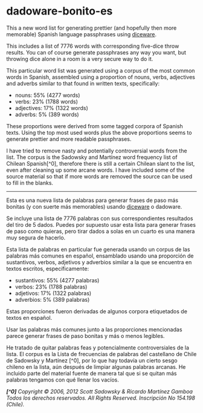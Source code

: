 # dadoware-bonito-es

This a new word list for generating prettier (and hopefully then more memorable) Spanish language passphrases using [diceware](https://theworld.com/~reinhold/diceware.html).

This includes a list of 7776 words with corresponding five-dice throw results. You can of course generate passphrases any way you want, but throwing dice alone in a room is a very secure way to do it.

This particular word list was generated using a corpus of the most common words in Spanish, assembled using a proportion of nouns, verbs, adjectives and adverbs similar to that found in written texts, specifically:

- nouns: 55% (4277 words)
- verbs: 23% (1788 words)
- adjectives: 17% (1322 words)
- adverbs: 5% (389 words)

These proportions were derived from some tagged corpora of Spanish texts. Using the top most used words plus the above proportions seems to generate prettier and more readable passphrases.

I have tried to remove nasty and potentially controversial words from the list. The corpus is the Sadowsky and Martínez word frequency list of Chilean Spanish[^0], therefore there is still a certain Chilean slant to the list, even after cleaning up some arcane words. I have included some of the source material so that if more words are removed the source can be used to fill in the blanks.

---

Esta es una nueva lista de palabras para generar frases de paso más bonitas (y con suerte más memorables) usando [diceware](https://theworld.com/~reinhold/diceware_en_espanolA.htm) o dadoware.

Se incluye una lista de 7776 palabras con sus correspondientes resultados del tiro de 5 dados. Puedes por supuesto usar esta lista para generar frases de paso como quieras, pero tirar dados a solas en un cuarto es una manera muy segura de hacerlo.

Esta lista de palabras en particular fue generada usando un corpus de las palabras más comunes en español, ensamblado usando una proporción de sustantivos, verbos, adjetivos y adverbios similar a la que se encuentra en textos escritos, específicamente:

- sustantivos: 55% (4277 palabras)
- verbos: 23% (1788 palabras)
- adjetivos: 17% (1322 palabras)
- adverbios: 5% (389 palabras)

Estas proporciones fueron derivadas de algunos corpora etiquetados de textos en español.

Usar las palabras más comunes junto a las proporciones mencionadas parece generar frases de paso bonitas y más o menos legibles.

He tratado de quitar palabras feas y potencialmente controversiales de la lista. El corpus es la Lista de frecuencias de palabras del castellano de Chile de Sadowsky y Martínez [^0], por lo que hay todavía un cierto sesgo chileno en la lista, aún después de limpiar algunas palabras arcanas. He incluido parte del material fuente de manera tal que si se quitan más palabras tengamos con qué llenar los vacíos.

_**[^0]** Copyright © 2006, 2012 Scott Sadowsky & Ricardo Martínez Gamboa
Todos los derechos reservados. All Rights Reserved.
Inscripción No 154.198 (Chile)._
